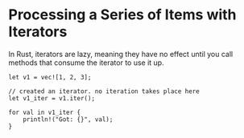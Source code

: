 # Processing a Series of Items with Iterators
In Rust, iterators are lazy, meaning they have no effect until you call methods that consume the iterator to use it up.

    let v1 = vec![1, 2, 3];

    // created an iterator. no iteration takes place here
    let v1_iter = v1.iter();

    for val in v1_iter {
        println!("Got: {}", val);
    }

